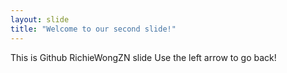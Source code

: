 ```yaml
---
layout: slide
title: "Welcome to our second slide!"
---
```

This is Github RichieWongZN slide
Use the left arrow to go back!